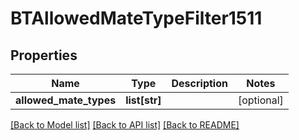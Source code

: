 # BTAllowedMateTypeFilter1511

## Properties
Name | Type | Description | Notes
------------ | ------------- | ------------- | -------------
**allowed_mate_types** | **list[str]** |  | [optional] 

[[Back to Model list]](../README.md#documentation-for-models) [[Back to API list]](../README.md#documentation-for-api-endpoints) [[Back to README]](../README.md)



